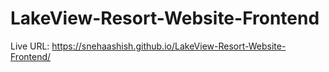 # LakeView-Resort-Website-Frontend

Live URL: https://snehaashish.github.io/LakeView-Resort-Website-Frontend/
